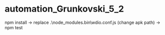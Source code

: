 # automation_Grunkovski_5_2
npm install -> replace .\node_modules\.bin\wdio.conf.js (change apk path) -> npm test
